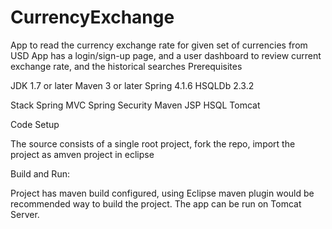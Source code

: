 # CurrencyExchange
App to read the currency exchange rate for given set of currencies from USD
App has a login/sign-up page, and a user dashboard to review current exchange rate, and the historical searches
Prerequisites

JDK 1.7 or later
Maven 3 or later
Spring 4.1.6
HSQLDb 2.3.2

Stack
Spring MVC
Spring Security
Maven
JSP
HSQL
Tomcat

Code Setup

The source consists of a single root project, fork the repo, import the project as amven project in eclipse

Build and Run:

Project has maven build configured, using Eclipse maven plugin would be recommended way to build the project.
The app can be run on Tomcat Server.
